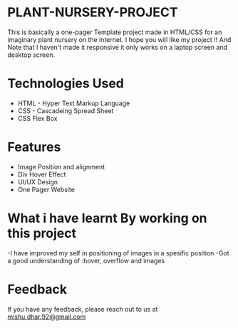 # PLANT-NURSERY-PROJECT
This is basically a one-pager Template project made in HTML/CSS for an imaginary plant nursery on the internet. 
I hope you will like my project !! And Note that I haven't made it responsive it only works on a laptop screen and desktop screen.


# Technologies Used
 - HTML - Hyper Text Markup Language
  - CSS - Cascadeing Spread Sheet
  - CSS Flex Box
# Features
- Image Position and alignment
- Div Hover Effect
- UI/UX Design
- One Pager Website
# What i have learnt By working on this project
-I have improved my self in positioning of images in a spesific position
-Got a good understanding of :hover, overflow and images


# Feedback
If you have any feedback, please reach out to us at mishu.dhar.92@gmail.com
